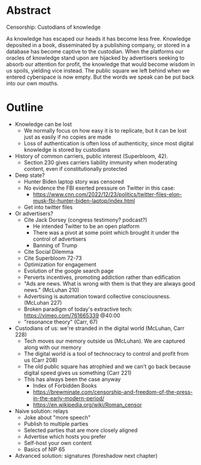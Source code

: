 # Abstract

Censorship: Custodians of knowledge

As knowledge has escaped our heads it has become less free. Knowledge deposited in a book, disseminated by a publishing company, or stored in a database has become captive to the custodian. When the platforms our oracles of knowledge stand upon are hijacked by advertisers seeking to absorb our attention for profit, the knowledge that would become wisdom in us spoils, yielding vice instead. The public square we left behind when we entered cyberspace is now empty. But the words we speak can be put back into our own mouths.

# Outline

- Knowledge can be lost
  - We normally focus on how easy it is to replicate, but it can be lost just as easily if no copies are made
  - Loss of authentication is often loss of authenticity, since most digital knowledge is stored by custodians
- History of common carriers, public interest (Superbloom, 42).
  - Section 230 gives carriers liability immunity when moderating content, even if constitutionally protected
- Deep state?
  - Hunter Biden laptop story was censored
  - No evidence the FBI exerted pressure on Twitter in this case:
    - https://www.cnn.com/2022/12/23/politics/twitter-files-elon-musk-fbi-hunter-biden-laptop/index.html
  - Get into twitter files
- Or advertisers?
  - Cite Jack Dorsey (congress testimony? podcast?)
    - He intended Twitter to be an open platform
    - There was a pivot at some point which brought it under the control of advertisers
    - Banning of Trump
  - Cite Social Dilemma
  - Cite Superbloom 72-73
  - Optimization for engagement
  - Evolution of the google search page
  - Perverts incentives, promoting addiction rather than edification
  - "Ads are news. What is wrong with them is that they are always good news." (McLuhan 210)
  - Advertising is automation toward collective consciousness. (McLuhan 227)
  - Broken paradigm of today's extractive tech: https://vimeo.com/761665339 @40:00
  - "resonance theory" (Carr, 67)
- Custodians of us: we're stranded in the digital world (McLuhan, Carr 228)
  - Tech moves our memory outside us (McLuhan). We are captured along with our memory
  - The digital world is a tool of technocracy to control and profit from us (Carr 208)
  - The old public square has atrophied and we can't go back because digital speed gives us something (Carr 221)
  - This has always been the case anyway
    - Index of Forbidden Books
    - https://brewminate.com/censorship-and-freedom-of-the-press-in-the-early-modern-period/
    - https://en.wikipedia.org/wiki/Roman_censor
- Naive solution: relays
  - Joke about "more speech"
  - Publish to multiple parties
  - Selected parties that are more closely aligned
  - Advertise which hosts you prefer
  - Self-host your own content
  - Basics of NIP 65
- Advanced solution: signatures (foreshadow next chapter)
